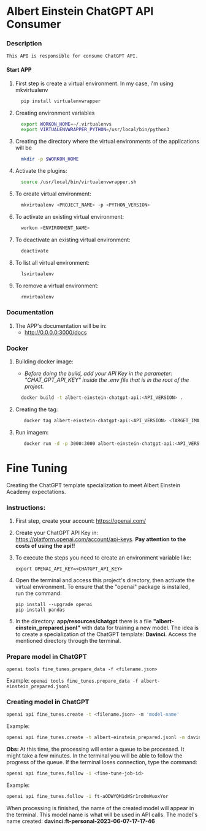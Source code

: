 # Albert Einstein ChatGPT API Consumer

### Description
    This API is responsible for consume ChatGPT API.

#### Start APP
1. First step is create a virtual environment. In my case, i'm using mkvirtualenv
    
    ```bash
      pip install virtualenvwrapper
    ```

2. Creating environment variables
    
    ```bash
      export WORKON_HOME=~/.virtualenvs
      export VIRTUALENVWRAPPER_PYTHON=/usr/local/bin/python3
   ```
3. Creating the directory where the virtual environments of the applications will be

    ```bash
      mkdir -p $WORKON_HOME
    ```
4. Activate the plugins:
    
    ```bash
      source /usr/local/bin/virtualenvwrapper.sh
    ```

5. To create virtual environment:

    ```bash
      mkvirtualenv <PROJECT_NAME> -p <PYTHON_VERSION>
    ```

6. To activate an existing virtual environment:

    ```bash
      workon <ENVIRONMENT_NAME>
    ```

7. To deactivate an existing virtual environment:

    ```bash
      deactivate
    ```

8. To list all virtual environment:

    ```bash
      lsvirtualenv
    ```

9. To remove a virtual environment:

    ```bash
      rmvirtualenv
    ```

### Documentation

1. The APP's documentation will be in:
   - http://0.0.0.0:3000/docs 



### Docker

1. Building docker image:
    - <em> Before doing the build, add your API Key in the parameter: "CHAT_GPT_API_KEY" 
        inside the .env file that is in the root of the project. </em> 

    ```bash
      docker build -t albert-einstein-chatgpt-api:<API_VERSION> .
    ```

2. Creating the tag:

   ```bash
      docker tag albert-einstein-chatgpt-api:<API_VERSION> <TARGET_IMAGE>/albert-einstein-chatgpt-api:<API_VERSION>
   ```

3. Run imagem:

   ```bash
      docker run -d -p 3000:3000 albert-einstein-chatgpt-api:<API_VERSION>
   ```

# Fine Tuning
Creating the ChatGPT template specialization to meet Albert Einstein Academy expectations.

### Instructions:

1. First step, create your account: https://openai.com/
2. Create your ChatGPT API Key in: https://platform.openai.com/account/api-keys.
   <strong> Pay attention to the costs of using the api!! </strong>
3. To execute the steps you need to create an environment variable like:

   ````
   export OPENAI_API_KEY=<CHATGPT_API_KEY>
   ````
   
4. Open the terminal and access this project's directory, then activate the virtual environment. To ensure that the "openai" package is installed, run the command:

   ````
   pip install --upgrade openai
   pip install pandas
   ````

5. In the directory: <strong>app/resources/chatgpt</strong> there is a file <strong>"albert-einstein_prepared.jsonl"</strong> with data for training a new model. The idea is to create a specialization of the ChatGPT template: <strong>Davinci</strong>. Access the mentioned directory through the terminal.

### Prepare model in ChatGPT

   ```
   openai tools fine_tunes.prepare_data -f <filename.json>
   ```
   Example:
      ```
      openai tools fine_tunes.prepare_data -f albert-einstein_prepared.jsonl
      ```

### Creating model in ChatGPT

```bash
openai api fine_tunes.create -t <filename.json> -m 'model-name'
```
   Example:
```bash
openai api fine_tunes.create -t albert-einstein_prepared.jsonl -m davinci
```
   <strong>Obs: </strong> At this time, the processing will enter a queue to be processed. It might take a few minutes.
   In the terminal you will be able to follow the progress of the queue.
   If the terminal loses connection, type the command:
```bash
openai api fine_tunes.follow -i <fine-tune-job-id>
```
   Example:

```bash
openai api fine_tunes.follow -i ft-aODWYQM1dWSr1roOmWuoxYor
```

   When processing is finished, the name of the created model will appear in the terminal.
   This model name is what will be used in API calls. 
   The model's name created: <strong>davinci:ft-personal-2023-06-07-17-17-46</strong>
